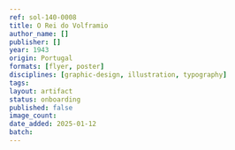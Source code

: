 ```yaml
---
ref: sol-140-0008
title: O Rei do Volframio
author_name: []
publisher: []
year: 1943
origin: Portugal
formats: [flyer, poster]
disciplines: [graphic-design, illustration, typography]
tags:
layout: artifact
status: onboarding
published: false
image_count:
date_added: 2025-01-12
batch:
---
```

